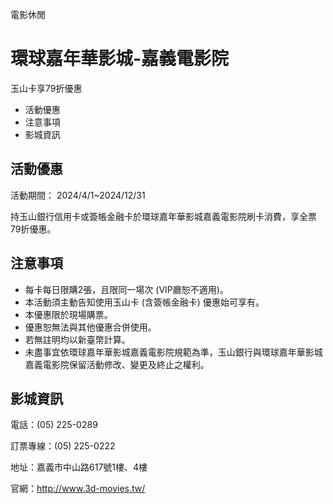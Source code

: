 電影休閒

# 環球嘉年華影城-嘉義電影院  

玉山卡享79折優惠

  * 活動優惠
  * 注意事項
  * 影城資訊

## 活動優惠

活動期間： 2024/4/1~2024/12/31

持玉山銀行信用卡或簽帳金融卡於環球嘉年華影城嘉義電影院刷卡消費，享全票79折優惠。

## 注意事項

  * 每卡每日限購2張，且限同一場次 (VIP廳恕不適用)。
  * 本活動須主動告知使用玉山卡 (含簽帳金融卡) 優惠始可享有。
  * 本優惠限於現場購票。
  * 優惠恕無法與其他優惠合併使用。
  * 若無註明均以新臺幣計算。
  * 未盡事宜依環球嘉年華影城嘉義電影院規範為準，玉山銀行與環球嘉年華影城嘉義電影院保留活動修改、變更及終止之權利。

## 影城資訊

電話：(05) 225-0289

訂票專線：(05) 225-0222

地址：嘉義市中山路617號1樓、4樓

官網：http://www.3d-movies.tw/

